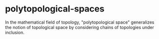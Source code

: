 # polytopological-spaces
In the mathematical field of topology, "polytopological space" generalizes the notion of topological space by considering chains of topologies under inclusion.
